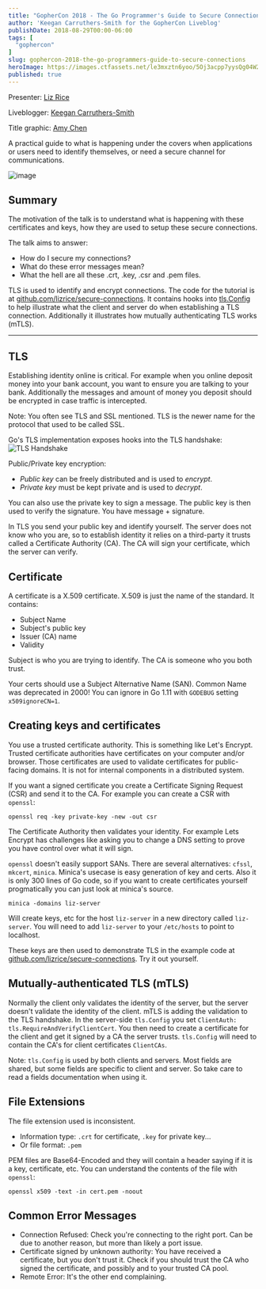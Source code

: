 ```yaml
---
title: "GopherCon 2018 - The Go Programmer's Guide to Secure Connections"
author: 'Keegan Carruthers-Smith for the GopherCon Liveblog'
publishDate: 2018-08-29T00:00-06:00
tags: [
  "gophercon"
]
slug: gophercon-2018-the-go-programmers-guide-to-secure-connections
heroImage: https://images.ctfassets.net/le3mxztn6yoo/5Oj3acpp7yysQg04W2AW4A/a93d79c10ad903d3902f6b6d8707973a/mechanic-tire-2.jpg
published: true
---
```


Presenter: [Liz Rice](https://www.gophercon.com/agenda/speakers/279055)

Liveblogger: [Keegan Carruthers-Smith](https://github.com/keegancsmith)

Title graphic: [Amy Chen](https://twitter.com/TheAmyCode)

A practical guide to what is happening under the covers when applications or
users need to identify themselves, or need a secure channel for
communications.

![image](https://user-images.githubusercontent.com/1646931/44930101-1a79b300-ad12-11e8-81fd-de5f29c385f6.png)

## Summary

The motivation of the talk is to understand what is happening with these
certificates and keys, how they are used to setup these secure connections.

The talk aims to answer:
- How do I secure my connections?
- What do these error messages mean?
- What the hell are all these .crt, .key, .csr and .pem files.

TLS is used to identify and encrypt connections. The code for the tutorial is
at
[github.com/lizrice/secure-connections](https://github.com/lizrice/secure-connections).
It contains hooks into [tls.Config](https://godoc.org/crypto/tls#Config) to
help illustrate what the client and server do when establishing a TLS
connection. Additionally it illustrates how mutually authenticating TLS works
(mTLS).

---

## TLS

Establishing identity online is critical. For example when you online deposit
money into your bank account, you want to ensure you are talking to your
bank. Additionally the messages and amount of money you deposit should be
encrypted in case traffic is intercepted.

Note: You often see TLS and SSL mentioned. TLS is the newer name for the
protocol that used to be called SSL.

Go's TLS implementation exposes hooks into the TLS handshake:
![TLS Handshake](https://user-images.githubusercontent.com/187831/44808703-2d617b80-ab8a-11e8-9d8c-746004f49c6e.png)

Public/Private key encryption:
- *Public key* can be freely distributed and is used to *encrypt*.
- *Private key* must be kept private and is used to *decrypt*.

You can also use the private key to sign a message. The public key is then
used to verify the signature. You have message + signature.

In TLS you send your public key and identify yourself. The server does not
know who you are, so to establish identity it relies on a third-party it
trusts called a Certificate Authority (CA). The CA will sign your certificate,
which the server can verify.

## Certificate

A certificate is a X.509 certificate. X.509 is just the name of the standard. It contains:
- Subject Name
- Subject's public key
- Issuer (CA) name
- Validity

Subject is who you are trying to identify. The CA is someone who you both trust.

Your certs should use a Subject Alternative Name (SAN). Common Name was
deprecated in 2000! You can ignore in Go 1.11 with `GODEBUG` setting
`x509ignoreCN=1`.

## Creating keys and certificates

You use a trusted certificate authority. This is something like Let's
Encrypt. Trusted certificate authorities have certificates on your computer
and/or browser. Those certificates are used to validate certificates for
public-facing domains. It is not for internal components in a distributed
system.

If you want a signed certificate you create a Certificate Signing Request
 (CSR) and send it to the CA. For example you can create a CSR with `openssl`:

``` shell
openssl req -key private-key -new -out csr
```

The Certificate Authority then validates your identity. For example Lets
Encrypt has challenges like asking you to change a DNS setting to prove you
have control over what it will sign.

`openssl` doesn't easily support SANs. There are several alternatives:
`cfssl`, `mkcert`, `minica`. Minica's usecase is easy generation of key and
certs. Also it is only 300 lines of Go code, so if you want to create
certificates yourself progmatically you can just look at minica's source.

```shell
minica -domains liz-server
```

Will create keys, etc for the host `liz-server` in a new directory called
`liz-server`. You will need to add `liz-server` to your `/etc/hosts` to point
to localhost.

These keys are then used to demonstrate TLS in the example code at
[github.com/lizrice/secure-connections](https://github.com/lizrice/secure-connections). Try
it out yourself.

## Mutually-authenticated TLS (mTLS)

Normally the client only validates the identity of the server, but the server
doesn't validate the identity of the client. mTLS is adding the validation to
the TLS handshake. In the server-side `tls.Config` you set `ClientAuth:
tls.RequireAndVerifyClientCert`. You then need to create a certificate for the
client and get it signed by a CA the server trusts. `tls.Config` will need to
contain the CA's for client certificates `ClientCAs`.

Note: `tls.Config` is used by both clients and servers. Most fields are
shared, but some fields are specific to client and server. So take care to
read a fields documentation when using it.

## File Extensions

The file extension used is inconsistent.
- Information type: `.crt` for certificate, `.key` for private key...
- Or file format: `.pem`

PEM files are Base64-Encoded and they will contain a header saying if it is a key, certificate, etc. You can understand the contents of the file with `openssl`:

``` shell
openssl x509 -text -in cert.pem -noout
```


## Common Error Messages

- Connection Refused: Check you're connecting to the right port. Can be due to another reason, but more than likely a port issue.
- Certificate signed by unknown authority: You have received a certificate, but you don't trust it. Check if you should trust the CA who signed the certificate, and possibly and to your trusted CA pool.
- Remote Error: It's the other end complaining.
